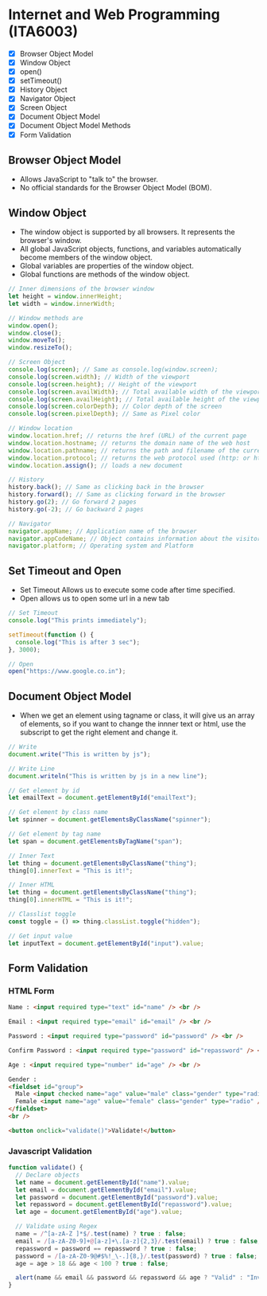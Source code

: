 # Internet and Web Programming (ITA6003)

- [x] Browser Object Model
- [x] Window Object
- [x] open()
- [x] setTimeout()
- [x] History Object
- [x] Navigator Object
- [x] Screen Object
- [x] Document Object Model
- [x] Document Object Model Methods
- [x] Form Validation

## Browser Object Model

- Allows JavaScript to "talk to" the browser.
- No official standards for the Browser Object Model (BOM).

## Window Object

- The window object is supported by all browsers. It represents the browser's window.
- All global JavaScript objects, functions, and variables automatically become members of the window object.
- Global variables are properties of the window object.
- Global functions are methods of the window object.

```js
// Inner dimensions of the browser window
let height = window.innerHeight;
let width = window.innerWidth;

// Window methods are
window.open();
window.close();
window.moveTo();
window.resizeTo();

// Screen Object
console.log(screen); // Same as console.log(window.screen);
console.log(screen.width); // Width of the viewport
console.log(screen.height); // Height of the viewport
console.log(screen.availWidth); // Total available width of the viewport
console.log(screen.availHeight); // Total available height of the viewport
console.log(screen.colorDepth); // Color depth of the screen
console.log(screen.pixelDepth); // Same as Pixel color

// Window location
window.location.href; // returns the href (URL) of the current page
window.location.hostname; // returns the domain name of the web host
window.location.pathname; // returns the path and filename of the current page
window.location.protocol; // returns the web protocol used (http: or https:)
window.location.assign(); // loads a new document

// History
history.back(); // Same as clicking back in the browser
history.forward(); // Same as clicking forward in the browser
history.go(2); // Go forward 2 pages
history.go(-2); // Go backward 2 pages

// Navigator
navigator.appName; // Application name of the browser
navigator.appCodeName; // Object contains information about the visitor's browser.
navigator.platform; // Operating system and Platform
```

## Set Timeout and Open

- Set Timeout Allows us to execute some code after time specified.
- Open allows us to open some url in a new tab

```js
// Set Timeout
console.log("This prints immediately");

setTimeout(function () {
  console.log("This is after 3 sec");
}, 3000);

// Open
open("https://www.google.co.in");
```

## Document Object Model

- When we get an element using tagname or class, it will give us an array of elements, so if you want to change the innner text or html, use the subscript to get the right element and change it.

```js
// Write
document.write("This is written by js");

// Write Line
document.writeln("This is written by js in a new line");

// Get element by id
let emailText = document.getElementById("emailText");

// Get element by class name
let spinner = document.getElementsByClassName("spinner");

// Get element by tag name
let span = document.getElementsByTagName("span");

// Inner Text
let thing = document.getElementsByClassName("thing");
thing[0].innerText = "This is it!";

// Inner HTML
let thing = document.getElementsByClassName("thing");
thing[0].innerHTML = "This is it!";

// Classlist toggle
const toggle = () => thing.classList.toggle("hidden");

// Get input value
let inputText = document.getElementById("input").value;
```

## Form Validation

### HTML Form

```html
Name : <input required type="text" id="name" /> <br />

Email : <input required type="email" id="email" /> <br />

Password : <input required type="password" id="password" /> <br />

Confirm Password : <input required type="password" id="repassword" /> <br />

Age : <input required type="number" id="age" /> <br />

Gender :
<fieldset id="group">
  Male <input checked name="age" value="male" class="gender" type="radio" /> 
  Female <input name="age" value="female" class="gender" type="radio" />
</fieldset>
<br />

<button onclick="validate()">Validate!</button>
```

### Javascript Validation

```js
function validate() {
  // Declare objects
  let name = document.getElementById("name").value;
  let email = document.getElementById("email").value;
  let password = document.getElementById("password").value;
  let repassword = document.getElementById("repassword").value;
  let age = document.getElementById("age").value;

  // Validate using Regex
  name = /^[a-zA-Z ]*$/.test(name) ? true : false;
  email = /[a-zA-Z0-9]+@[a-z]+\.[a-z]{2,3}/.test(email) ? true : false;
  repassword = password == repassword ? true : false;
  password = /[a-zA-Z0-9@#$%!_\-.]{8,}/.test(password) ? true : false;
  age = age > 18 && age < 100 ? true : false;

  alert(name && email && password && repassword && age ? "Valid" : "Invalid");
}
```
